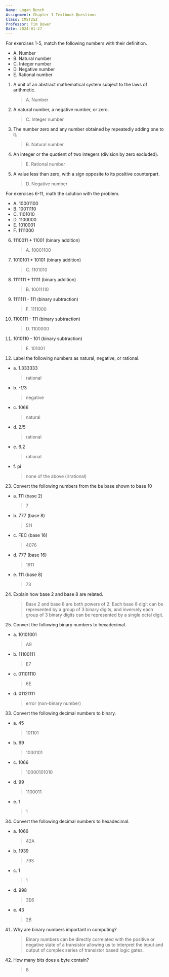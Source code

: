 ```yaml
---
Name: Logan Bunch
Assignment: Chapter 1 Textbook Questions
Class: CMST252
Professor: Tim Bower
Date: 2024-01-27
---
```


For exercises 1-5, match the following numbers with their definition.

- A. Number
- B. Natural number
- C. Integer number
- D. Negative number
- E. Rational number

1. A unit of an abstract mathematical system subject to the laws of arithmetic.

   > A. Number

2. A natural number, a negative number, or zero.

   > C. Integer number

3. The number zero and any number obtained by repeatedly adding one to it.

   > B. Natural number

4. An integer or the quotient of two integers (division by zero excluded).

   > E. Rational number

5. A value less than zero, with a sign opposite to its positive counterpart.
   > D. Negative number

For exercises 6-11, math the solution with the problem.

- A. 10001100
- B. 10011110
- C. 1101010
- D. 1100000
- E. 1010001
- F. 1111000

6. 1110011 + 11001 (binary addition)

   > A. 10001100

7. 1010101 + 10101 (binary addition)

   > C. 1101010

8. 1111111 + 11111 (binary addition)

   > B. 10011110

9. 1111111 - 111 (binary subtraction)

   > F. 1111000

10. 1100111 - 111 (binary subtraction)

    > D. 1100000

11. 1010110 - 101 (binary subtraction)

    > E. 101001

12. Label the following numbers as natural, negative, or rational.

- a. 1.333333
  > rational
- b. -1/3
  > negative
- c. 1066
  > natural
- d. 2/5
  > rational
- e. 6.2
  > rational
- f. pi
  > none of the above (irrational)

23. Convert the following numbers from the be base shown to base 10

- a. 111 (base 2)
  > 7
- b. 777 (base 8)
  > 511
- c. FEC (base 16)
  > 4076
- d. 777 (base 16)
  > 1911
- e. 111 (base 8)
  > 73

24. Explain how base 2 and base 8 are related.

    > Base 2 and base 8 are both powers of 2. Each base 8 digit can be represented by a group of 3 binary digits, and inversely each group of 3 binary digits can be represented by a single octal digit.

25. Convert the following binary numbers to hexadecimal.

- a. 10101001
  > A9
- b. 11100111
  > E7
- c. 01101110
  > 6E
- d. 01121111
  > error (non-binary number)

33. Convert the following decimal numbers to binary.

- a. 45
  > 101101
- b. 69
  > 1000101
- c. 1066
  > 10000101010
- d. 99
  > 1100011
- e. 1
  > 1

34. Convert the following decimal numbers to hexadecimal.

- a. 1066
  > 42A
- b. 1939
  > 793
- c. 1
  > 1
- d. 998
  > 3E6
- e. 43
  > 2B

41. Why are binary numbers important in computing?

    > Binary numbers can be directly correlated with the positive or negative state of a transistor allowing us to interpret the input and output of complex series of transistor based logic gates.

42. How many bits does a byte contain?
    > 8
